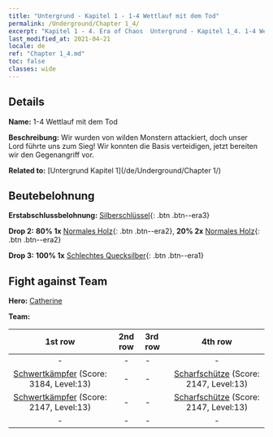 ```yaml
---
title: "Untergrund - Kapitel 1 - 1-4 Wettlauf mit dem Tod"
permalink: /Underground/Chapter 1_4/
excerpt: "Kapitel 1 - 4. Era of Chaos  Untergrund - Kapitel 1_4. 1-4 Wettlauf mit dem Tod"
last_modified_at: 2021-04-21
locale: de
ref: "Chapter 1_4.md"
toc: false
classes: wide
---
```


## Details

 **Name:** 1-4 Wettlauf mit dem Tod

 **Beschreibung:** Wir wurden von wilden Monstern attackiert, doch unser Lord führte uns zum Sieg! Wir konnten die Basis verteidigen, jetzt bereiten wir den Gegenangriff vor.

 **Related to:** [Untergrund Kapitel 1](/de/Underground/Chapter 1/)

## Beutebelohnung

 **Erstabschlussbelohnung:** [Silberschlüssel](/de/Items/con_693/){: .btn .btn--era3}

 **Drop 2:** **80% 1x** [Normales Holz](/de/Items/mat_7/){: .btn .btn--era2}, **20% 2x** [Normales Holz](/de/Items/mat_7/){: .btn .btn--era2}

 **Drop 3:** **100% 1x** [Schlechtes Quecksilber](/de/Items/mat_2/){: .btn .btn--era1}


## Fight against Team
 **Hero:** [Catherine](/de/heroes/Catherine/)

 **Team:**


  | 1st row | 2nd row | 3rd row | 4th row |
  |:----:|:----:|:----|:----:|
  | - | - | - | - |
  | [Schwertkämpfer](/de/units/Swordsman/) (Score: 3184, Level:13)  | - | - | [Scharfschütze](/de/units/Marksman/) (Score: 2147, Level:13)  |
  | [Schwertkämpfer](/de/units/Swordsman/) (Score: 2147, Level:13)  | - | - | [Scharfschütze](/de/units/Marksman/) (Score: 2147, Level:13)  |
  | - | - | - | - |


